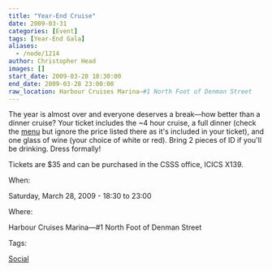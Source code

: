 ```yaml
---
title: "Year-End Cruise"
date: 2009-03-31
categories: [Event]
tags: [Year-End Gala]
aliases:
  - /node/1214
author: Christopher Head
images: []
start_date: 2009-03-28 18:30:00
end_date: 2009-03-28 23:00:00
raw_location: Harbour Cruises Marina—#1 North Foot of Denman Street
---
```


The year is almost over and everyone deserves a break—how better than a dinner cruise? Your ticket includes the ~4 hour cruise, a full dinner (check the [menu](/files/2009-cruise-menu.pdf) but ignore the price listed there as it's included in your ticket), and one glass of wine (your choice of white or red). Bring 2 pieces of ID if you'll be drinking. Dress formally!

Tickets are $35 and can be purchased in the CSSS office, ICICS X139.

When:

Saturday, March 28, 2009 - 18:30 to 23:00

Where:

Harbour Cruises Marina—#1 North Foot of Denman Street

Tags:

[Social](/social)
